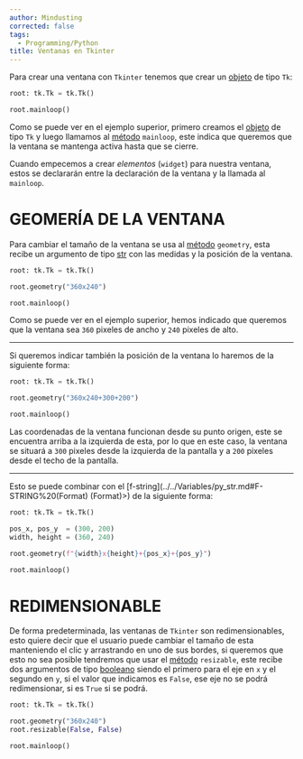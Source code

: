 ```yaml
---
author: Mindusting
corrected: false
tags:
  - Programming/Python
title: Ventanas en Tkinter
---
```


Para crear una ventana con `Tkinter` tenemos que crear un [objeto](../../py_class.md) de tipo `Tk`:

```py
root: tk.Tk = tk.Tk()

root.mainloop()
```

Como se puede ver en el ejemplo superior, primero creamos el [objeto](../../py_class.md) de tipo `Tk` y luego llamamos al [método](../../classes/py_method.md) `mainloop`, este indica que queremos que la ventana se mantenga activa hasta que se cierre.

Cuando empecemos a crear *elementos* (`widget`) para nuestra ventana, estos se declararán entre la declaración de la ventana y la llamada al `mainloop`.

# GEOMERÍA DE LA VENTANA

Para cambiar el tamaño de la ventana se usa al [método](../../classes/py_method.md) `geometry`, esta recibe un argumento de tipo [str](../../variables/py_str.md) con las medidas y la posición de la ventana.

```py
root: tk.Tk = tk.Tk()

root.geometry("360x240")

root.mainloop()
```

Como se puede ver en el ejemplo superior, hemos indicado que queremos que la ventana sea `360` pixeles de ancho y `240` pixeles de alto.

---

Si queremos indicar también la posición de la ventana lo haremos de la siguiente forma:

```py
root: tk.Tk = tk.Tk()

root.geometry("360x240+300+200")

root.mainloop()
```

Las coordenadas de la ventana funcionan desde su punto origen, este se encuentra arriba a la izquierda de esta, por lo que en este caso, la ventana se situará a `300` pixeles desde la izquierda de la pantalla y a `200` pixeles desde el techo de la pantalla.

---

Esto se puede combinar con el [f-string](../../Variables/py_str.md#F-STRING%20(Format) (Format)>) de la siguiente forma:

```py
root: tk.Tk = tk.Tk()

pos_x, pos_y  = (300, 200)
width, height = (360, 240)

root.geometry(f"{width}x{height}+{pos_x}+{pos_y}")

root.mainloop()
```

# REDIMENSIONABLE

De forma predeterminada, las ventanas de `Tkinter` son redimensionables, esto quiere decir que el usuario puede cambiar el tamaño de esta manteniendo el clic y arrastrando en uno de sus bordes, si queremos que esto no sea posible tendremos que usar el [método](../../classes/py_method.md) `resizable`, este recibe dos argumentos de tipo [booleano](../../variables/py_bool.md) siendo el primero para el eje en `x` y el segundo en `y`, si el valor que indicamos es `False`, ese eje no se podrá redimensionar, si es `True` si se podrá.

```py
root: tk.Tk = tk.Tk()

root.geometry("360x240")
root.resizable(False, False)

root.mainloop()
```
